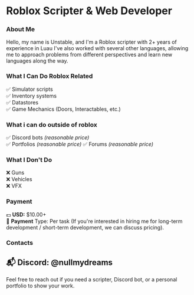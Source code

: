 # Roblox Scripter & Web Developer

### About Me  
Hello, my name is Unstable, and I'm a Roblox scripter with 2+ years of experience in Luau I've also worked with several other languages, allowing me to approach problems from different perspectives and learn new languages along the way.

### What I Can Do Roblox Related
✅ Simulator scripts  
✅ Inventory systems  
✅ Datastores  
✅ Game Mechanics (Doors, Interactables, etc.)

### What i can do outside of roblox
✅ Discord bots *(reasonable price)*  
✅ Portfolios *(reasonable price)* 
✅ Forums *(reasonable price)* 

### What I Don't Do  
❌ Guns  
❌ Vehicles  
❌ VFX 

### Payment   
💵 **USD:** $10.00+  
📌 **Payment** Type: Per task (If you're interested in hiring me for long-term development / short-term development, we can discuss pricing).  

### Contacts 
📬 Discord: @nullmydreams
---

Feel free to reach out if you need a scripter, Discord bot, or a personal portfolio to show your work.
